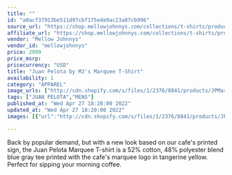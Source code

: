 ```yaml
---
title: ""
id: "a0acf37913be511d97cbf175ede9ac23a87cb996"
source_url: "https://shop.mellowjohnnys.com/collections/t-shirts/products/juan-pelota-by-mjs-marquee-t-shirt"
affiliate_url: "https://shop.mellowjohnnys.com/collections/t-shirts/products/juan-pelota-by-mjs-marquee-t-shirt"
vendor: "Mellow Johnnys"
vendor_id: "mellowjohnnys"
price: 2999
price_msrp: 
pricecurrency: "USD"
title: "Juan Pelota by MJ's Marquee T-Shirt"
availability: 1
category: "APPAREL"
image_urls: ["http://cdn.shopify.com/s/files/1/2376/8841/products/JPMarquee_1200x1200.jpg?v=1604429690","http://cdn.shopify.com/s/files/1/2376/8841/products/JPmarqueeback_1200x1200.jpg?v=1604429690"]
tags: ["JUAN PELOTA","MENS"]
published_at: "Wed Apr 27 18:20:00 2022"
updated_at: "Wed Apr 27 18:20:00 2022"
images: [{"url":"http://cdn.shopify.com/s/files/1/2376/8841/products/JPMarquee_1200x1200.jpg?v=1604429690","path":"full/95f4115f137abb4a60e6e1658e8181870ef57d3f.jpg","checksum":"6a5ce66bfda0b1784f28de23617e1c61","status":"downloaded"},{"url":"http://cdn.shopify.com/s/files/1/2376/8841/products/JPmarqueeback_1200x1200.jpg?v=1604429690","path":"full/979ff9e1d1acb9ad6c839c49d4ba75b429cedba8.jpg","checksum":"64758ab75361826612fe2622ed7a829f","status":"downloaded"}]

---
```

Back by popular demand, but with a new look based on our cafe's printed sign, the Juan Pelota Marquee T-shirt is a 52% cotton, 48% polyester blend blue gray tee printed with the cafe's marquee logo in tangerine yellow. Perfect for sipping your morning coffee.